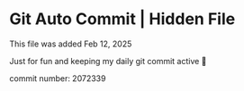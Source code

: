 # Git Auto Commit | Hidden File

This file was added Feb 12, 2025

Just for fun and keeping my daily git commit active 🤪

commit number: 2072339
